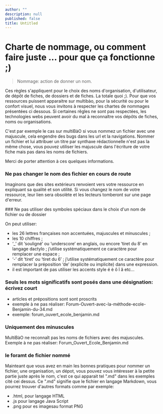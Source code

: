```yaml
---
author: ""
description: null
published: false
title: Untitled
---
```


# Charte de nommage, ou comment faire juste ... pour que ça fonctionne ;)

> Nommage: action de donner un nom.

Ces règles s'appliquent pour le choix des noms d'organisation, d'utilisateur, de dépôt de fiches, de dossiers et de fiches. La totale quoi ;).
Pour que vos ressources puissent apparaitre sur multibào, pour la sécurité ou pour le confort visuel, nous vous invitons à respecter les chartes de nommages présentées ci dessous.
Si certaines rêgles ne sont pas respectées, les technologies webs peuvent avoir du mal à reconnaître vos dépôts de fiches, noms ou organisations. 

C'est par exemple le cas sur multiBàO si vous nommez un fichier avec une majuscule, cela engendre des bugs dans les url et la navigations. Nommer un fichier et lui attribuer un titre par synthaxe rédactionnelle n'est pas la même chose, vous pouvez utiliser les majuscule dans l'écriture de votre fiche mais pas dans les noms de fichiers.


Merci de porter attention à ces quelques informations. 

### Ne pas changer le nom des fichier en cours de route

Imaginons que des sites  extérieurs renvoient vers votre ressource en expliquant sa qualité et son utilité. 
Si vous changez le nom de votre ressource, leur lien sera obsolète et les lecteurs tomberont sur une page d'erreur.

### Ne pas utiliser des symboles spéciaux dans le choix d'un nom de fichier ou de dossier 

On peut utiliser: 
* les 26 lettres françaises non accentuées, majuscules et minuscules ;
* les 10 chiffres ;
* ‘_’ dit ‘souligné’ ou ‘underscore’ en anglais, ou encore ‘tiret du 8’ en langage dactylo ; j’utilise systématiquement ce caractère pour remplacer une espace ;
* ‘-’ dit ‘tiret’ ou ‘tiret du 6’ ; j’utilise systématiquement ce caractère pour remplacer la préposition ‘de’ (explicite ou implicite) dans une expression.
* il est important de pas utiliser les accents style é è ô î â etc...

### Seuls les mots significatifs sont posés dans une désignation: écrivez court

* articles et prépositions sont sont proscrits
* exemple à ne pas réaliser: Forum-Ouvert-avec-la-méthode-ecole-Benjamin-du-34.md
* exemple: forum_ouvert_ecole_benjamin.md

### Uniquement des minuscules 

MultiBàO ne reconnaît pas les noms de fichiers avec des majuscules. 
Exemple à ne pas réaliser: Forum_Ouvert_Ecole_Benjamin.md

### le foramt de fichier nommé

Mainteant que vous avez en main les bonnes pratiques pour nommer un fichier, une organisation, un dépot, vous pouvez vous intéresser à la petite partie juste après le nom, c'est ce qui apparait tel ".md" dans les exemples cité cei dessus.
Ce ".md" signifie que le fichier en langage Markdown, vous pourrez trouver d'autres formats comme par exemple:
- .html, pour langage HTML
- .js pour langage Java Script
- .png pour es imagesau format PNG


